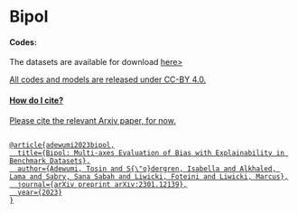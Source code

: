 # Bipol

<h4>Codes:</h4>
The datasets are available for download <a href="https://drive.google.com/drive/folders/11MilcAVKBtk-m86aJsYGzeTrMGxy7TpS?usp=sharing">here>

All codes and models are released under CC-BY 4.0.

<h4>How do I cite?</h4>
Please cite the relevant Arxiv paper, for now.

<pre><code>
@article{adewumi2023bipol,
  title={Bipol: Multi-axes Evaluation of Bias with Explainability in Benchmark Datasets},
  author={Adewumi, Tosin and S{\"o}dergren, Isabella and Alkhaled, Lama and Sabry, Sana Sabah and Liwicki, Foteini and Liwicki, Marcus},
  journal={arXiv preprint arXiv:2301.12139},
  year={2023}
}
</code></pre>
